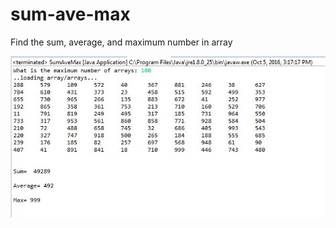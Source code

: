 # sum-ave-max
Find the sum, average, and maximum number in array

![alt text][img1]

[img1]:https://github.com/lvcc-dsa/Students/blob/master/BSIS/Avila-Ronnel/sum-ave-max/SumAveMax.JPG
